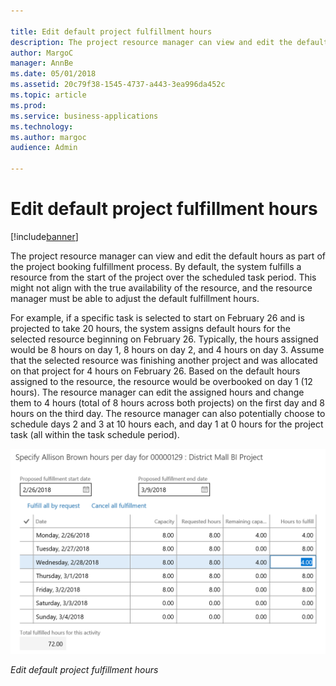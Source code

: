 ```yaml
---

title: Edit default project fulfillment hours
description: The project resource manager can view and edit the default hours as part of the project booking fulfillment process.
author: MargoC
manager: AnnBe
ms.date: 05/01/2018
ms.assetid: 20c79f38-1545-4737-a443-3ea996da452c
ms.topic: article
ms.prod: 
ms.service: business-applications
ms.technology: 
ms.author: margoc
audience: Admin

---
```

#  Edit default project fulfillment hours 




[!include[banner](../../../includes/banner.md)]

The project resource manager can view and edit the default hours as part of the
project booking fulfillment process. By default, the system fulfills a resource
from the start of the project over the scheduled task period. This might not
align with the true availability of the resource, and the resource manager must
be able to adjust the default fulfillment hours.

For example, if a specific task is selected to start on February 26 and is
projected to take 20 hours, the system assigns default hours for the selected
resource beginning on February 26. Typically, the hours assigned would be 8
hours on day 1, 8 hours on day 2, and 4 hours on day 3. Assume that the selected
resource was finishing another project and was allocated on that project for 4
hours on February 26. Based on the default hours assigned to the resource, the
resource would be overbooked on day 1 (12 hours). The resource manager can edit
the assigned hours and change them to 4 hours (total of 8 hours across both
projects) on the first day and 8 hours on the third day. The resource manager
can also potentially choose to schedule days 2 and 3 at 10 hours each, and day 1
at 0 hours for the project task (all within the task schedule period).

![A screenshot showing editing defaulted project fulfillment hours](media/edit-default-project-fulfillment-hours-1.png "A screenshot showing editing defaulted project fulfillment hours")
<!-- FO_EditFullfilment_A.png -->


*Edit default project fulfillment hours*
